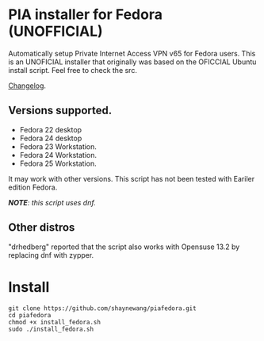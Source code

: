 # PIA installer for Fedora (UNOFFICIAL)

Automatically setup Private Internet Access VPN v65 for Fedora users. This is an UNOFICIAL installer that originally was based on the OFICCIAL Ubuntu install script. Feel free to check the src.

[Changelog](CHANGELOG.md).

## Versions supported.

* Fedora 22 desktop
* Fedora 24 desktop
* Fedora 23 Workstation.
* Fedora 24 Workstation.
* Fedora 25 Workstation.

It may work with other versions. This script has not been tested with Eariler edition Fedora.

_**NOTE**: this script uses dnf._

## Other distros
"drhedberg" reported that the script also works with Opensuse 13.2 by replacing dnf with zypper.

# Install

```
git clone https://github.com/shaynewang/piafedora.git
cd piafedora
chmod +x install_fedora.sh
sudo ./install_fedora.sh
```
